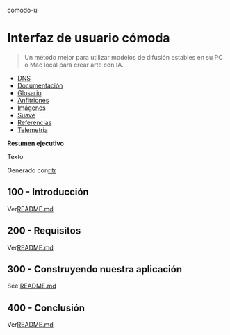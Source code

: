 cómodo-ui

# Interfaz de usuario cómoda

> Un método mejor para utilizar modelos de difusión estables en su PC o Mac local para crear arte con IA.

-   [DNS](./DNS.md)
-   [Documentación](./DOCUMENTATION.md)
-   [Glosario](./GLOSSARY.md)
-   [Anfitriones](./HOSTS.md)
-   [Imágenes](./IMAGES.md)
-   [Suave](./PODMAN.md)
-   [Referencias](./REFERENCES.md)
-   [Telemetria](./TELEMETRY.md)

**Resumen ejecutivo**

Texto

Generado con[ritr](https://app.rytr.me)

## 100 - Introducción

Ver[README.md](./100/README.md)

## 200 - Requisitos

Ver[README.md](./200/README.md)

## 300 - Construyendo nuestra aplicación

See [README.md](./300/README.md)

## 400 - Conclusión

Ver[README.md](./400/README.md)
